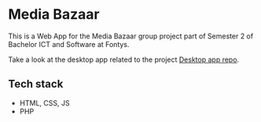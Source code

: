 # Media Bazaar

This is a Web App for the Media Bazaar group project part of Semester 2 of Bachelor ICT and Software at Fontys.

Take a look at the desktop app related to the project [Desktop app repo](https://github.com/toni123321/MediaBazaarDesktopApp).

## Tech stack

- HTML, CSS, JS
- PHP
